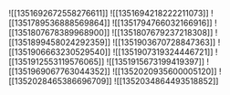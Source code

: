 ![[1351692672558276611]]
![[1351694218222211073]]
![[1351789536888569864]]
![[1351794766032166916]]
![[1351807678389968900]]
![[1351807679237218308]]
![[1351899458024292359]]
![[1351903670728847363]]
![[1351906663230529540]]
![[1351907319324446721]]
![[1351912553119576065]]
![[1351915673199419397]]
![[1351969067763044352]]
![[1352020935600005120]]
![[1352028465386696709]]
![[1352034864493518852]]
